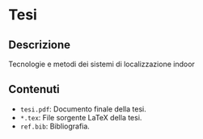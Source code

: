 # Tesi

## Descrizione
Tecnologie e metodi dei sistemi di localizzazione indoor

## Contenuti
- `tesi.pdf`: Documento finale della tesi.
- `*.tex`: File sorgente LaTeX della tesi.
- `ref.bib`: Bibliografia.
